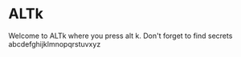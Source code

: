 # ALTk
Welcome to ALTk where you press alt k. Don't forget to find secrets 
abcdefghijklmnopqrstuvxyz
